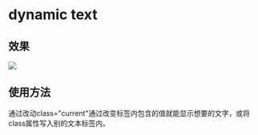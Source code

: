 # dynamic text

## 效果

![](https://i.imgur.com/kRdCglj.gif)

## 使用方法

通过改动class="current"通过改变标签内包含的值就能显示想要的文字，或将class属性写入别的文本标签内。